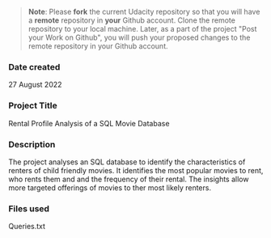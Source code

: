 >**Note**: Please **fork** the current Udacity repository so that you will have a **remote** repository in **your** Github account. Clone the remote repository to your local machine. Later, as a part of the project "Post your Work on Github", you will push your proposed changes to the remote repository in your Github account.

### Date created
27 August 2022

### Project Title
Rental Profile Analysis of a SQL Movie Database

### Description
The project analyses an SQL database to identify the characteristics of renters of child friendly movies. It identifies the most popular movies to rent, who rents them and and the frequency of their rental. The insights allow more targeted offerings of movies to ther most likely renters.

### Files used
Queries.txt



